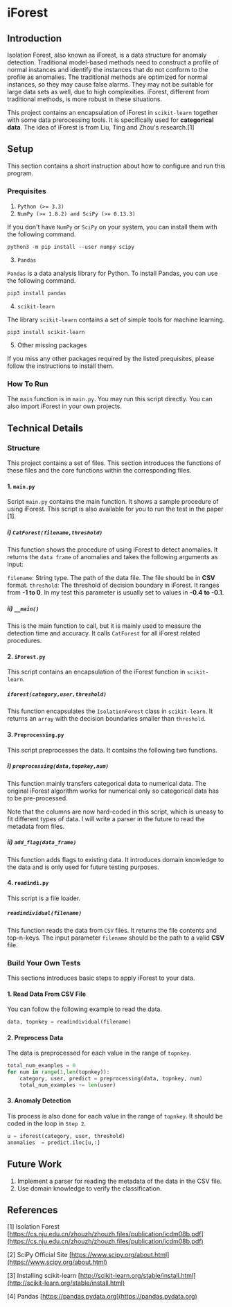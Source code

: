 # iForest

## Introduction

Isolation Forest, also known as iForest, is a data structure for anomaly detection. Traditional model-based methods need to construct a profile of normal instances and identify the instances that do not conform to the profile as anomalies. The traditional methods are optimized for normal instances, so they may cause false alarms. They may not be suitable for large data sets as well, due to high complexities. iForest, different from traditional methods, is more robust in these situations.

This project contains an encapsulation of iForest in `scikit-learn` together with some data prerocessing tools. It is specifically used for **categorical data**. The idea of iForest is from Liu, Ting and Zhou's research.[1]

## Setup

This section contains a short instruction about how to configure and run this program.

### Prequisites

1. `Python (>= 3.3)`
2. `NumPy (>= 1.8.2) and SciPy (>= 0.13.3)`

If you don't have `NumPy` or `SciPy` on your system, you can install them with the following command.
~~~~
python3 -m pip install --user numpy scipy
~~~~
3. `Pandas`

`Pandas` is a data analysis library for Python. To install Pandas, you can use the following command.
~~~~
pip3 install pandas
~~~~
4. `scikit-learn`

The library `scikit-learn` contains a set of simple tools for machine learning.
~~~~
pip3 install scikit-learn
~~~~

5. Other missing packages

If you miss any other packages required by the listed prequisites, please follow the instructions to install them.

### How To Run

The `main` function is in `main.py`. You may run this script directly. You can also import iForest in your own projects.

## Technical Details

### Structure
This project contains a set of files. This section introduces the functions of these files and the core functions within the corresponding files.

#### 1. `main.py`
Script `main.py` contains the main function. It shows a sample procedure of using iForest. This script is also available for you to run the test in the paper [1].

##### i) `CatForest(filename,threshold)`

This function shows the procedure of using iForest to detect anomalies. It returns the `data frame` of anomalies and takes the following arguments as input:

`filename`: String type. The path of the data file. The file should be in **CSV** format.
`threshold`: The threshold of decision boundary in iForest. It ranges from **-1 to 0**. In my test this parameter is usually set to values in **-0.4 to -0.1**.

##### ii) `__main()`
This is the main function to call, but it is mainly used to measure the detection time and accuracy. It calls `CatForest` for all iForest related procedures.

#### 2. `iForest.py`
This script contains an encapsulation of the iForest function in `scikit-learn`. 

##### `iforest(category,user,threshold)`
This function encapsulates the `IsolationForest` class in `scikit-learn`. It returns an `array` with the decision boundaries smaller than `threshold`.

#### 3. `Preprocessing.py`
This script preprocesses the data. It contains the following two functions.

##### i) `preprocessing(data,topnkey,num)`
This function mainly transfers categorical data to numerical data. The original iForest algorithm works for numerical only so categorical data has to be pre-processed. 

Note that the columns are now hard-coded in this script, which is uneasy to fit different types of data. I will write a parser in the future to read the metadata from files.

##### ii) `add_flag(data_frame)`

This function adds flags to existing data. It introduces domain knowledge to the data and is only used for future testing purposes.

#### 4. `readindi.py`
This script is a file loader.

##### `readindividual(filename)`
This function reads the data from `CSV` files. It returns the file contents and top-n-keys. The input parameter `filename` should be the path to a valid **CSV** file.

### Build Your Own Tests
This sections introduces basic steps to apply iForest to your data.
#### 1. Read Data From CSV File
You can follow the following example to read the data.
~~~~python
data, topnkey = readindividual(filename)
~~~~

#### 2. Preprocess Data
The data is preprocessed for each value in the range of `topnkey`.
~~~~python
total_num_examples = 0
for num in range(1,len(topnkey)):
	category, user, predict = preprocessing(data, topnkey, num)
    total_num_examples += len(user)
~~~~

#### 3. Anomaly Detection
Tis process is also done for each value in the range of `topnkey`. It should be coded in the loop in `Step 2`.
~~~~python
u = iforest(category, user, threshold)
anomalies  = predict.iloc[u,:]
~~~~

## Future Work

1. Implement a parser for reading the metadata of the data in the CSV file.
2. Use domain knowledge to verify the classification.

## References
[1] Isolation Forest [https://cs.nju.edu.cn/zhouzh/zhouzh.files/publication/icdm08b.pdf](https://cs.nju.edu.cn/zhouzh/zhouzh.files/publication/icdm08b.pdf)

[2] SciPy Official Site [https://www.scipy.org/about.html](https://www.scipy.org/about.html)

[3] Installing scikit-learn [http://scikit-learn.org/stable/install.html](http://scikit-learn.org/stable/install.html)

[4] Pandas [https://pandas.pydata.org](https://pandas.pydata.org)
